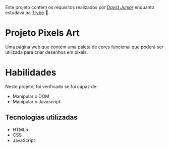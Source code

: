 Este projeto contém os requisitos realizados por _[David Junior](https://www.linkedin.com/in/davidjrrj/)_ enquanto estudava na [Trybe](https://www.betrybe.com/) :rocket:

# Projeto Pixels Art

Uma página web que contém uma paleta de cores funcional que poderá ser utilizada para criar desenhos em pixels.

# Habilidades

Neste projeto, foi verificado se fui capaz de:

* Manipular o DOM
* Manipular o Javascript

## Tecnologias utilizadas

* HTML5
* CSS
* JavaScript


